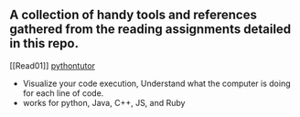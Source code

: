 ## A collection of handy tools and references gathered from the reading assignments detailed in this repo.
[[Read01]]
[pythontutor](https://pythontutor.com/)
- Visualize your code execution, Understand what the computer is doing for each line of code.
- works for python, Java, C++, JS, and Ruby